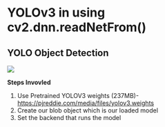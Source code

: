 # **YOLOv3 in using cv2.dnn.readNetFrom()**

## **YOLO Object Detection**
![](https://opencv-tutorial.readthedocs.io/en/latest/_images/yolo1_net.png)

**Steps Invovled**

1. Use Pretrained YOLOV3 weights (237MB)- https://pjreddie.com/media/files/yolov3.weights
2. Create our blob object which is our loaded model
3. Set the backend that runs the model
